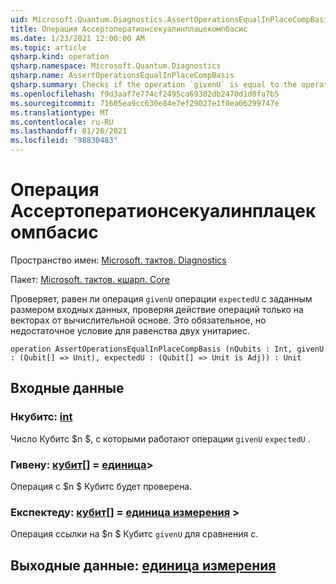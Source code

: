 ```yaml
---
uid: Microsoft.Quantum.Diagnostics.AssertOperationsEqualInPlaceCompBasis
title: Операция Ассертоператионсекуалинплацекомпбасис
ms.date: 1/23/2021 12:00:00 AM
ms.topic: article
qsharp.kind: operation
qsharp.namespace: Microsoft.Quantum.Diagnostics
qsharp.name: AssertOperationsEqualInPlaceCompBasis
qsharp.summary: Checks if the operation `givenU` is equal to the operation `expectedU` on the given input size  by checking the action of the operations only on the vectors from the computational basis. This is a necessary, but not sufficient, condition for the equality of two unitaries.
ms.openlocfilehash: f9d3aaf7e774cf2495ca69382db2470d1d0fa7b5
ms.sourcegitcommit: 71605ea9cc630e84e7ef29027e1f0ea06299747e
ms.translationtype: MT
ms.contentlocale: ru-RU
ms.lasthandoff: 01/26/2021
ms.locfileid: "98830483"
---
```

# <a name="assertoperationsequalinplacecompbasis-operation"></a>Операция Ассертоператионсекуалинплацекомпбасис

Пространство имен: [Microsoft. тактов. Diagnostics](xref:Microsoft.Quantum.Diagnostics)

Пакет: [Microsoft. тактов. кшарп. Core](https://nuget.org/packages/Microsoft.Quantum.QSharp.Core)


Проверяет, равен ли операция `givenU` операции `expectedU` с заданным размером входных данных, проверяя действие операций только на векторах от вычислительной основе.
Это обязательное, но недостаточное условие для равенства двух унитариес.

```qsharp
operation AssertOperationsEqualInPlaceCompBasis (nQubits : Int, givenU : (Qubit[] => Unit), expectedU : (Qubit[] => Unit is Adj)) : Unit
```


## <a name="input"></a>Входные данные

### <a name="nqubits--int"></a>Нкубитс: [int](xref:microsoft.quantum.lang-ref.int)

Число Кубитс $n $, с которыми работают операции `givenU` `expectedU` .


### <a name="givenu--qubit--unit"></a>Гивену: [кубит](xref:microsoft.quantum.lang-ref.qubit)[] = [единица](xref:microsoft.quantum.lang-ref.unit)> 

Операция с $n $ Кубитс будет проверена.


### <a name="expectedu--qubit--unit--is-adj"></a>Експектеду: [кубит](xref:microsoft.quantum.lang-ref.qubit)[] = [единица измерения](xref:microsoft.quantum.lang-ref.unit) >

Операция ссылки на $n $ Кубитс `givenU` для сравнения с.



## <a name="output--unit"></a>Выходные данные: [единица измерения](xref:microsoft.quantum.lang-ref.unit)

